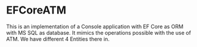# EFCoreATM
This is an implementation of a Console application with EF Core as ORM with MS SQL as database.
It mimics the operations possible with the use of ATM.
We have different 4 Entities there in.
